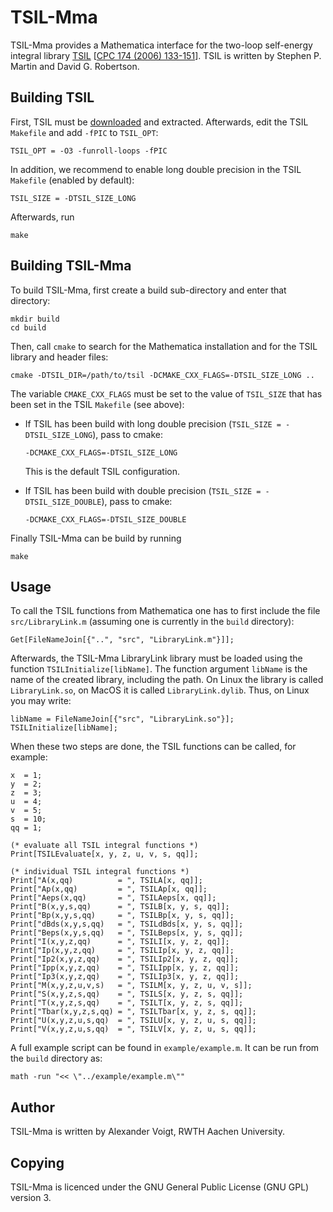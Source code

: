 TSIL-Mma
========

TSIL-Mma provides a Mathematica interface for the two-loop self-energy
integral library [TSIL](https://www.niu.edu/spmartin/TSIL/) [[CPC 174
(2006) 133-151](https://arxiv.org/abs/hep-ph/0501132)].  TSIL is
written by Stephen P. Martin and David G. Robertson.

Building TSIL
----------------

First, TSIL must be [downloaded](https://www.niu.edu/spmartin/TSIL/)
and extracted.  Afterwards, edit the TSIL `Makefile` and add `-fPIC`
to `TSIL_OPT`:

    TSIL_OPT = -O3 -funroll-loops -fPIC

In addition, we recommend to enable long double precision in the TSIL
`Makefile` (enabled by default):

    TSIL_SIZE = -DTSIL_SIZE_LONG

Afterwards, run

    make

Building TSIL-Mma
-----------------

To build TSIL-Mma, first create a build sub-directory and enter that
directory:

    mkdir build
    cd build

Then, call `cmake` to search for the Mathematica installation and for
the TSIL library and header files:

    cmake -DTSIL_DIR=/path/to/tsil -DCMAKE_CXX_FLAGS=-DTSIL_SIZE_LONG ..

The variable `CMAKE_CXX_FLAGS` must be set to the value of `TSIL_SIZE`
that has been set in the TSIL `Makefile` (see above):

* If TSIL has been build with long double precision (`TSIL_SIZE = -DTSIL_SIZE_LONG`), pass to cmake:

      -DCMAKE_CXX_FLAGS=-DTSIL_SIZE_LONG

  This is the default TSIL configuration.

* If TSIL has been build with double precision (`TSIL_SIZE = -DTSIL_SIZE_DOUBLE`), pass to cmake:

      -DCMAKE_CXX_FLAGS=-DTSIL_SIZE_DOUBLE


Finally TSIL-Mma can be build by running

    make

Usage
-----

To call the TSIL functions from Mathematica one has to first include
the file `src/LibraryLink.m` (assuming one is currently in the `build`
directory):

    Get[FileNameJoin[{"..", "src", "LibraryLink.m"}]];

Afterwards, the TSIL-Mma LibraryLink library must be loaded using the
function `TSILInitialize[libName]`.  The function argument `libName`
is the name of the created library, including the path.  On Linux the
library is called `LibraryLink.so`, on MacOS it is called
`LibraryLink.dylib`.  Thus, on Linux you may write:

    libName = FileNameJoin[{"src", "LibraryLink.so"}];
    TSILInitialize[libName];

When these two steps are done, the TSIL functions can be called, for
example:

    x  = 1;
    y  = 2;
    z  = 3;
    u  = 4;
    v  = 5;
    s  = 10;
    qq = 1;

    (* evaluate all TSIL integral functions *)
    Print[TSILEvaluate[x, y, z, u, v, s, qq]];

    (* individual TSIL integral functions *)
    Print["A(x,qq)          = ", TSILA[x, qq]];
    Print["Ap(x,qq)         = ", TSILAp[x, qq]];
    Print["Aeps(x,qq)       = ", TSILAeps[x, qq]];
    Print["B(x,y,s,qq)      = ", TSILB[x, y, s, qq]];
    Print["Bp(x,y,s,qq)     = ", TSILBp[x, y, s, qq]];
    Print["dBds(x,y,s,qq)   = ", TSILdBds[x, y, s, qq]];
    Print["Beps(x,y,s,qq)   = ", TSILBeps[x, y, s, qq]];
    Print["I(x,y,z,qq)      = ", TSILI[x, y, z, qq]];
    Print["Ip(x,y,z,qq)     = ", TSILIp[x, y, z, qq]];
    Print["Ip2(x,y,z,qq)    = ", TSILIp2[x, y, z, qq]];
    Print["Ipp(x,y,z,qq)    = ", TSILIpp[x, y, z, qq]];
    Print["Ip3(x,y,z,qq)    = ", TSILIp3[x, y, z, qq]];
    Print["M(x,y,z,u,v,s)   = ", TSILM[x, y, z, u, v, s]];
    Print["S(x,y,z,s,qq)    = ", TSILS[x, y, z, s, qq]];
    Print["T(x,y,z,s,qq)    = ", TSILT[x, y, z, s, qq]];
    Print["Tbar(x,y,z,s,qq) = ", TSILTbar[x, y, z, s, qq]];
    Print["U(x,y,z,u,s,qq)  = ", TSILU[x, y, z, u, s, qq]];
    Print["V(x,y,z,u,s,qq)  = ", TSILV[x, y, z, u, s, qq]];

A full example script can be found in `example/example.m`.
It can be run from the `build` directory as:

    math -run "<< \"../example/example.m\""

Author
------

TSIL-Mma is written by Alexander Voigt, RWTH Aachen University.

Copying
-------

TSIL-Mma is licenced under the GNU General Public License (GNU GPL)
version 3.
